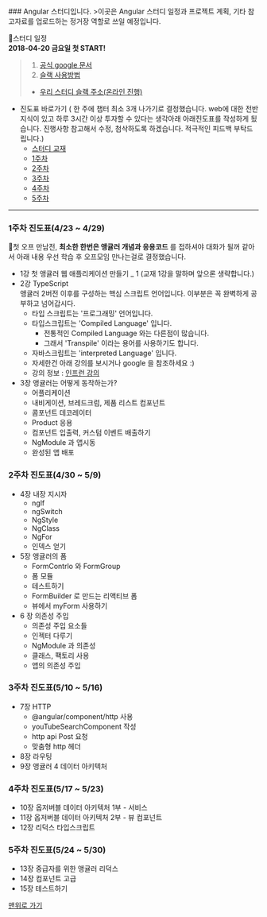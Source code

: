 <h3 id=11></h3>
### Angular 스터디입니다.
>이곳은 Angular 스터디 일정과 프로젝트 계획, 기타 참고자료를 업로드하는 정거장 역할로 쓰일 예정입니다.


:memo:스터디 일정 <br>
**2018-04-20 금요일 첫 START!** <br>
> 1. [공식 google 문서](https://docs.google.com/document/d/1Ij76WHNnT7RH9NhzUeZ6YPecU6zJ79qEjF-SGCMGa7A/edit)
> 2. [슬랙 사용방법](https://docs.google.com/document/d/17MFfyCGXa6KbKnDtTm3H-c11QaP-20SVpvNZADzc7nY/edit)
> - [우리 스터디 슬랙 주소(온라인 진행)](https://angularstudy.slack.com/messages/DAC44UMRU/team/UAB79993L/)


- 진도표 바로가기 ( 한 주에 챕터 최소 3개 나가기로 결정했습니다. web에 대한 전반지식이 있고 하루 3시간 이상 투자할 수 있다는 생각아래 아래진도표를 작성하게 됬습니다. 진행사항 참고해서 수정, 첨삭하도록 하겠습니다. 적극적인 피드백 부탁드립니다.)
  - [스터디 교재](http://www.kyobobook.co.kr/product/detailViewKor.laf?ejkGb=KOR&mallGb=KOR&barcode=9791188621019&orderClick=LAH&Kc=)
  - [1주차](#1)
  - [2주차](#2)
  - [3주차](#3)
  - [4주차](#4)
  - [5주차](#5)
---

<h3 id=1> 1주차 진도표(4/23 ~ 4/29) </h3>

:memo:첫 오프 만남전, **최소한 한번은 앵귤러 개념과 응용코드** 를 접하셔야 대화가 될꺼 같아서 아래 내용 우선 학습 후 오프모임 만나는걸로 결정했습니다.<br>

- 1강 첫 앵귤러 웹 애플리케이션 만들기 _ 1 (교재 1강을 말하며 앞으론 생략합니다.)
- 2강 TypeScript<br> 앵귤러 2버전 이후를 구성하는 핵심 스크립트 언어입니다. 이부분은 꼭 완벽하게 공부하고 넘어갑시다.
  - 타입 스크립트는 '프로그래밍' 언어입니다.
  - 타입스크립트는 'Compiled Language' 입니다.
    - 전통적인 Compiled Language 와는 다른점이 많습니다.
    - 그래서 'Transpile' 이라는 용어를 사용하기도 합니다.
  - 자바스크립트는 'interpreted Language' 입니다.
  - 자세한건 아래 강의를 보시거나 google 을 참조하세요 :)
  - 강의 정보 : [인프런 강의](https://www.inflearn.com/course/%ED%83%80%EC%9E%85%EC%8A%A4%ED%81%AC%EB%A6%BD%ED%8A%B8-%EC%BD%94%EB%A6%AC%EC%95%84-1705-%EA%B8%B0%EC%B4%88-%EC%84%B8%EB%AF%B8%EB%82%98/)
- 3장 앵귤러는 어떻게 동작하는가?
    - 어플리케이션
    - 내비게이션, 브레드크럼, 제품 리스트 컴포넌트
    - 콤포넌트 데코레이터
    - Product 응용
    - 컴포넌트 입출력, 커스텀 이벤트 배출하기
    - NgModule 과 앱시동
    - 완성된 앱 배포
<h3 id=2>2주차 진도표(4/30 ~ 5/9) </h3>


- 4장 내장 지시자
  - nglf
  - ngSwitch
  - NgStyle
  - NgClass
  - NgFor
  - 인덱스 얻기
- 5장 앵귤러의 폼
  - FormContrlo 와 FormGroup
  - 폼 모듈
  - 테스트하기
  - FormBuilder 로 만드는 리액티브 폼
  - 뷰에서 myForm 사용하기
- 6 장 의존성 주입
  - 의존성 주입 요소들
  - 인젝터 다루기
  - NgModule 과 의존성
  - 클래스, 팩토리 사용
  - 앱의 의존성 주입
<h3 id=3>3주차 진도표(5/10 ~ 5/16) </h3>

- 7장 HTTP
  - @angular/component/http 사용
  - youTubeSearchComponent 작성
  - http api Post 요청
  - 맞춤형 http 헤더
- 8장 라우팅
- 9장 앵귤러 4 데이터 아키텍처
<h3 id=4>4주차 진도표(5/17 ~ 5/23) </h3>

- 10장 옵저버블 데이터 아키텍처 1부 - 서비스
- 11장 옵저버블 데이터 아키텍처 2부 - 뷰 컴포넌트
- 12장 리덕스 타입스크립트

<h3 id=5>5주차 진도표(5/24 ~ 5/30) </h3>

- 13장 중급자를 위한 앵귤러 리덕스
- 14장 컴포넌트 고급
- 15장 테스트하기  

[맨위로 가기](#11)
